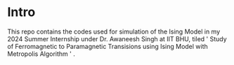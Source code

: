 # Intro
This repo contains the codes used for simulation of the Ising Model in my 2024 Summer Internship under Dr. Awaneesh Singh at IIT BHU, tiled ' Study of Ferromagnetic to Paramagnetic Transisions using
Ising Model with Metropolis Algorithm ' .
